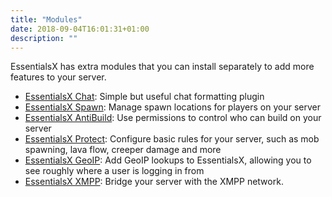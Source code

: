 ```yaml
---
title: "Modules"
date: 2018-09-04T16:01:31+01:00
description: ""
---
```


EssentialsX has extra modules that you can install separately to add more features to your server.

* [EssentialsX Chat](/modules/chat): Simple but useful chat formatting plugin
* [EssentialsX Spawn](/modules/spawn): Manage spawn locations for players on your server
* [EssentialsX AntiBuild](http://wiki.mc-ess.net/wiki/AntiBuild): Use permissions to control who can build on your server
* [EssentialsX Protect](/modules/protect): Configure basic rules for your server, such as mob spawning, lava flow, creeper damage and more
* [EssentialsX GeoIP](/modules/geoip): Add GeoIP lookups to EssentialsX, allowing you to see roughly where a user is logging in from
* [EssentialsX XMPP](http://wiki.mc-ess.net/wiki/XMPP): Bridge your server with the XMPP network.

